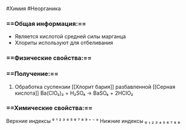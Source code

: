 #Химия #Неорганика 
### ==Общая информация:==
- Является кислотой средней силы
марганца
- Хлориты используют для отбеливания
### ==Физические свойства:==
### ==Получение:==
1. Обработка суспензии [[Хлорит бария]] разбавленной [[Серная кислота]]
Ba(ClO₂)₂ + H₂SO₄ → BaSO₄ + 2HClO₂
### ==Химические свойства:==

Верхние индексы ⁰ ¹ ² ³ ⁴ ⁵ ⁶ ⁷ ⁸ ⁹ ⁺ ⁻ °
Нижние индексы ₀ ₁ ₂ ₃ ₄ ₅ ₆ ₇ ₈ ₉ 